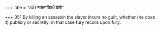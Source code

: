 +++
title = "351 नाततायिवधे दोषो"

+++
351	By killing an assassin the slayer incurs no guilt, whether (he does it) publicly or secretly; in that case fury recoils upon fury.